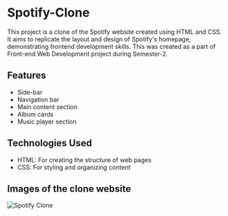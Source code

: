 # Spotify-Clone
This project is a clone of the Spotify website created using HTML and CSS. It aims to replicate the layout and design of Spotify's homepage, demonstrating frontend development skills. This was created as a part of Front-end Web Development project during Semester-2.

## Features
- Side-bar
- Navigation bar
- Main content section
- Album cards
- Music player section

## Technologies Used
- HTML: For creating the structure of web pages
- CSS: For styling and organizing content
## Images of the clone website
![Spotify Clone](https://github.com/NiharikaSaxena18/Spotify-Clone/assets/145530524/e578ee7d-e72a-470e-887d-058bff7edb45)
